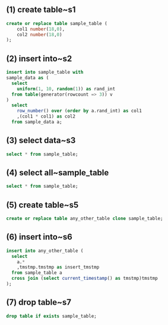 ## (1) create table~s1

```sql
create or replace table sample_table (
	col1 number(18,0),
	col2 number(18,0)
);
```

## (2) insert into~s2

```sql
insert into sample_table with
sample_data as (
  select
    uniform(1, 10, random(1)) as rand_int
  from table(generator(rowcount => 3)) v
)
  select
    row_number() over (order by a.rand_int) as col1
    ,(col1 * col1) as col2
  from sample_data a;
```

## (3) select data~s3

```sql
select * from sample_table;
```

## (4) select all~sample_table

```sql
select * from sample_table;
```

## (5) create table~s5

```sql
create or replace table any_other_table clone sample_table;
```

## (6) insert into~s6

```sql
insert into any_other_table (
  select
    a.*
    ,tmstmp.tmstmp as insert_tmstmp
  from sample_table a
  cross join (select current_timestamp() as tmstmp)tmstmp
);
```

## (7) drop table~s7

```sql
drop table if exists sample_table;
```

